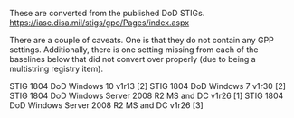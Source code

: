 These are converted from the published DoD STIGs.
https://iase.disa.mil/stigs/gpo/Pages/index.aspx

There are a couple of caveats.  One is that they do not contain any GPP settings.  Additionally, there is one setting missing from each of the baselines below that did not convert over properly (due to being a multistring registry item).

STIG 1804 DoD Windows 10 v1r13 [2]
STIG 1804 DoD Windows 7 v1r30 [2]
STIG 1804 DoD Windows Server 2008 R2 MS and DC v1r26 [1]
STIG 1804 DoD Windows Server 2008 R2 MS and DC v1r26 [3]
